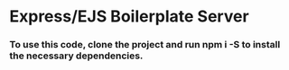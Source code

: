<h1>Express/EJS Boilerplate Server</h1>
<h3>To use this code, clone the project and run <strong>npm i -S</strong> to install the necessary dependencies.</h3>
